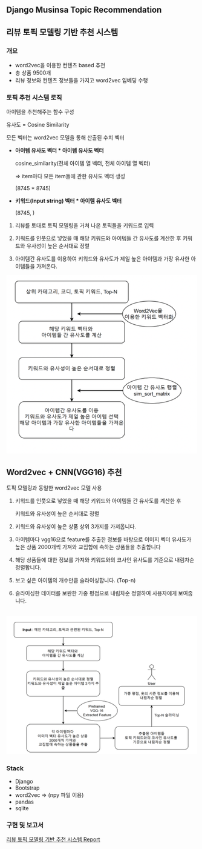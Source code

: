 ## Django Musinsa Topic Recommendation 

## 리뷰 토픽 모델링 기반 추천 시스템

### 개요
- word2vec을 이용한 컨텐츠 based 추천
- 총 상품 9500개
- 리뷰 정보와 컨텐츠 정보들을 가지고 word2vec 임베딩 수행

### 토픽 추천 시스템 로직

아이템을 추천해주는 함수 구성

유사도 = Cosine Similarity

모든 벡터는 word2vec 모델을 통해 산출된 수치 벡터

- **아이템 유사도 벡터 * 아이템 유사도 벡터**
    
    cosine_similarity(전체 아이템 열 벡터, 전체 아이템 열 벡터)
    
    ⇒ item마다 모든 item들에 관한 유사도 벡터 생성
    
    (8745 * 8745)
    

- **키워드(Input string) 벡터 * 아이템 유사도 벡터**
    
    (8745, )
    

 1. 리뷰를 토대로 토픽 모델링을 거쳐 나온 토픽들을 키워드로 입력

1. 키워드를 인풋으로 넣었을 때 해당 키워드와 아이템들 간 유사도를 계산한 후  키워드와 유사성이 높은 순서대로 정렬

1. 아이템간 유사도를 이용하여 키워드와 유사도가 제일 높은 아이템과 가장 유사한 아이템들을 가져온다.
  
![아키텍처1](이미지2.png)
  
## Word2vec + CNN(VGG16) 추천

토픽 모델링과 동일한 word2vec 모델 사용

1. 키워드를 인풋으로 넣었을 때 해당 키워드와 아이템들 간 유사도를 계산한 후 
    
    키워드와 유사성이 높은 순서대로 정렬
    

1. 키워드와 유사성이 높은 상품 상위 3가지를 가져옵니다.
2. 아이템마다 vgg16으로 feature를 추출한 정보를 바탕으로 이미지 벡터 유사도가 높은 상품 2000개씩 가져와 교집합에 속하는 상품들을 추출합니다
3. 해당 상품들에 대한 정보를 가져와 키워드와의 코사인 유사도를 기준으로 내림차순 정렬합니다. 
4. 보고 싶은 아이템의 개수만큼 슬라이싱합니다. (Top-n)
5. 슬라이싱한 데이터를 보완한 가중 평점으로 내림차순 정렬하여 사용자에게  보여줍니다.

![아키텍처2](이미지1.png)
---------

### Stack
  - Django
  - Bootstrap
  - word2vec => (npy 파일 이용)
  - pandas
  - sqlite

### 구현 및 보고서 

[리뷰 토픽 모델링 기반 추천 시스템 Report](https://innovative-tortoise-rec-django.notion.site/Report-6ec88524b8a9488f84aed63abfe67295)